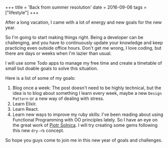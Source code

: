 +++
title = 'Back from summer resolution'
date = 2016-09-06
tags = ["lifestyle"]
+++

After a long vacation, I came with a lot of energy and new goals for the new year.

So I'm going to start making things right. Being a developer can be challenging, and you have to continuously update your knowledge and keep practicing even outside office hours. Don't get me wrong, I love coding, but there are days or weeks when I'm lazier than usual.

I will use some Todo apps to manage my free time and create a timetable of small but doable goals to solve this situation.

Here is a list of some of my goals:

1. Blog once a week: The post doesn't need to be highly technical, but the idea is to blog about something I learn every week, maybe a new `Design Pattern` or a new way of dealing with stress.
2. Learn Elixir.
3. Learn React.
4. Learn new ways to improve my ruby skills: I've been reading about using Functional Programming with OO principles lately. So I have an eye on the great work of [Piotr Solnica](http://solnic.eu/).
I will try creating some gems following this new `dry-rb` concept.

So hope you guys come to join me in this new year of goals and challenges.
